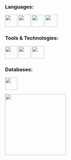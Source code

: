 
<h3>Languages:</h3>
<span>
  <img height="40" src="https://img.shields.io/badge/-Python-0c1017?style=for-the-badge&logo=python">
  <img height="40" src="https://img.shields.io/badge/-Bash-0c1017?style=for-the-badge&logo=gnubash">
  <img height="40" src="https://img.shields.io/badge/-JavaScript-0c1017?style=for-the-badge&logo=javascript">
  <img height="40" src="https://img.shields.io/badge/-TypeScript-0c1017?style=for-the-badge&logo=typescript">
</span>

<h3>Tools & Technologies:</h3>
<span>
  <img height="40" src="https://img.shields.io/badge/-Docker-0c1017?style=for-the-badge&logo=docker">
  <img height="40" src="https://img.shields.io/badge/-Linux-0c1017?style=for-the-badge&logo=linux">
  <img height="40" src="https://img.shields.io/badge/-Git-0c1017?style=for-the-badge&logo=git">
</span>

<h3>Databases:</h3>
<span>
  <img height="40" src="https://img.shields.io/badge/-MySQL-0c1017?style=for-the-badge&logo=mysql">
</span>

<div aling="center">
<p>
<a href="https://github.com/TheSilver1023">
  <img height="200em" src="https://github-readme-stats.vercel.app/api?username=TheSilver1023&hide_border=true&show_icons=true&title_color=E11111&icon_color=FF5733&text_color=FFFFFF&bg_color=0c1017"
</a>
</p>
</div>
